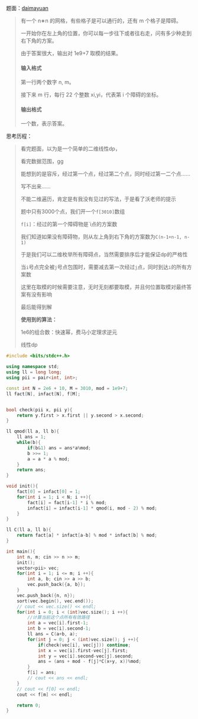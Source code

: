 题面：[daimayuan](http://oj.daimayuan.top/course/10/problem/467)

>有一个 n∗n 的网格，有些格子是可以通行的，还有 m 个格子是障碍。
>
>一开始你在左上角的位置，你可以每一步往下或者往右走，问有多少种走到右下角的方案。
>
>由于答案很大，输出对 1e9+7 取模的结果。
>
>#### 输入格式
>
>第一行两个数字 n, m。
>
>接下来 m 行，每行 22 个整数 xi,yi，代表第 i 个障碍的坐标。
>
>#### 输出格式
>
>一个数，表示答案。

思考历程：

>看完题面，以为是一个简单的二维线性dp，
>
>看完数据范围，gg
>
>能想到的是容斥，经过第一个点，经过第二个点，同时经过第一二个点……
>
>写不出来……
>
>不能二维遍历，肯定是有我没有见过的写法，于是看了沃老师的提示
>
>题中只有3000个点，我们开一个`f[3010]`数组
>
>`f[i]`：经过的第一个障碍物是`i点的方案数
>
>我们知道如果没有障碍物，则从左上角到右下角的方案数为`C(n-1+n-1, n-1)`
>
>于是我们可以二维枚举所有障碍点，当然需要排序后才能保证dp的严格性
>
>当`i`号点完全被`j`号点包围时，需要减去第一次经过`j`点，同时到达`i`的所有方案数
>
>这里在取模的时候需要注意，无时无刻都要取模，并且何位置取模对最终答案有没有影响
>
>最后能得到解
>
>**使用到的算法：**
>
>1e6的组合数：快速幂，费马小定理求逆元
>
>线性dp



```c++
#include <bits/stdc++.h>

using namespace std;
using ll = long long;
using pii = pair<int, int>;

const int N = 2e6 + 10, M = 3010, mod = 1e9+7;
ll fact[N], infact[N], f[M];


bool check(pii x, pii y){
	return y.first > x.first || y.second > x.second;
}

ll qmod(ll a, ll b){
	ll ans = 1;
	while(b){
		if(b&1) ans = ans*a%mod;
		b >>= 1;
		a = a * a % mod;
	}
	return ans;
}

void init(){
	fact[0] = infact[0] = 1;
	for(int i = 1; i < N; i ++){
		fact[i] = fact[i-1] * i % mod;
		infact[i] = infact[i-1] * qmod(i, mod - 2) % mod;
	}
}

ll C(ll a, ll b){
	return fact[a] * infact[a-b] % mod * infact[b] % mod;
}

int main(){
	int n, m; cin >> n >> m;
	init();
	vector<pii> vec;
	for(int i = 1; i <= m; i ++){
		int a, b; cin >> a >> b;
		vec.push_back({a, b});
	}
	vec.push_back({n, n});
	sort(vec.begin(), vec.end());
	// cout << vec.size() << endl;
	for(int i = 0; i < (int)vec.size(); i ++){
		//计算当前这个点所有有效路径
		int a = vec[i].first-1;
		int b = vec[i].second-1;
		ll ans = C(a+b, a);
		for(int j = 0; j < (int)vec.size(); j ++){
			if(check(vec[i], vec[j])) continue;
			int x = vec[i].first-vec[j].first;
			int y = vec[i].second-vec[j].second;
			ans = (ans + mod - f[j]*C(x+y, x))%mod;
		}
		f[i] = ans;
		// cout << ans << endl;
	}
	// cout << f[0] << endl;
	cout << f[m] << endl;

	return 0;
}
```

